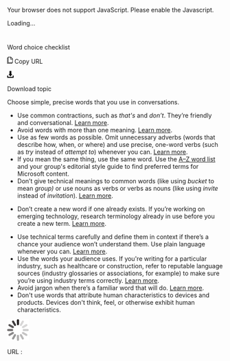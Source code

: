 Your browser does not support JavaScript. Please enable the Javascript.

Loading...

# 

Word choice checklist

![Copy URL](word-choice-checklist_files/Copy.png)
Copy URL

![Download](word-choice-checklist_files/Download.png)

Download topic

Choose simple, precise words that you use in conversations.

  - Use common contractions, such as *that's* and *don’t*. They’re friendly and conversational. [Learn more](https://worldready.cloudapp.net/Styleguide/Read?id=2700&topicid=36389).
  - Avoid words with more than one meaning. [Learn more](https://worldready.cloudapp.net/Styleguide/Read?id=2700&topicid=36390).
  - Use as
    few words as possible. Omit unnecessary adverbs (words that describe
    how, when, or where) and use precise, one-word verbs (such as *try* instead of *attempt to*) whenever you can. [Learn more](https://worldready.cloudapp.net/Styleguide/Read?id=2700&topicid=36390). 
  - If you mean the same thing, use the same word. Use the [A–Z word list](https://worldready.cloudapp.net/Styleguide/Read?id=2700&topicid=25512) and your group's editorial style guide to find preferred terms for Microsoft content.
  - Don’t give technical meanings to common words (like using *bucket* to mean *group)* or use nouns as verbs or verbs as nouns (like using *invite* instead of *invitation*). [Learn more](https://worldready.cloudapp.net/Styleguide/Read?id=2700&topicid=36391). 

<!-- end list -->

  - Don’t create
    a new word if one already exists. If you’re working on
    emerging technology, research terminology already in use before you
    create a new term. [Learn more](https://worldready.cloudapp.net/Styleguide/Read?id=2700&topicid=36392).

<!-- end list -->

  - Use technical terms carefully and define
    them in context if there’s a chance your audience won’t understand
    them. Use plain language whenever you can. [Learn more](https://worldready.cloudapp.net/Styleguide/Read?id=2700&topicid=36392).
  - Use the
    words your audience uses. If you're writing for a particular
    industry, such as healthcare or construction, refer to reputable
    language sources (industry glossaries or associations, for example)
    to make sure you’re using industry terms correctly. [Learn more](https://worldready.cloudapp.net/Styleguide/Read?id=2700&topicid=36392). 
  - Avoid jargon when there’s a familiar word that will do. [Learn more](https://worldready.cloudapp.net/Styleguide/Read?id=2700&topicid=36393).
  - Don't
    use words that attribute human characteristics to devices and products.
    Devices don't think, feel, or otherwise exhibit human characteristics.

![In progress](word-choice-checklist_files/activity-large.gif)

URL :
